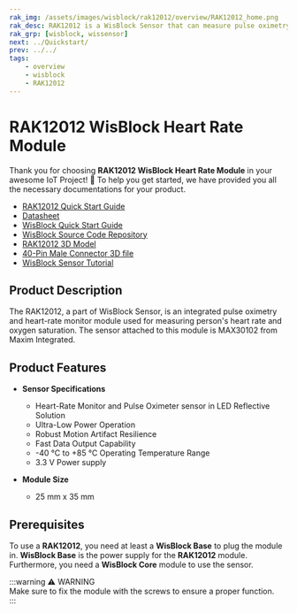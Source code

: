 ```yaml
---
rak_img: /assets/images/wisblock/rak12012/overview/RAK12012_home.png
rak_desc: RAK12012 is a WisBlock Sensor that can measure pulse oximetry and heart rate of a person.
rak_grp: [wisblock, wissensor]
next: ../Quickstart/
prev: ../../
tags:
    - overview
    - wisblock
    - RAK12012
---
```



# RAK12012 WisBlock Heart Rate Module

Thank you for choosing **RAK12012 WisBlock Heart Rate Module** in your awesome IoT Project! 🎉 To help you get started, we have provided you all the necessary documentations for your product.

* [RAK12012 Quick Start Guide](../Quickstart/)
* [Datasheet](../Datasheet/)
* <a href="../../Quickstart/" target="_blank">WisBlock Quick Start Guide</a>
* [WisBlock Source Code Repository](https://github.com/RAKWireless/WisBlock/)
* [RAK12012 3D Model](https://downloads.rakwireless.com/3D_File/WisBlock/3D_RAK12012.stp)
* [40-Pin Male Connector 3D file](https://downloads.rakwireless.com/3D_File/Accessory/WisConnector/M40S1003K6M.stp)
* [WisBlock Sensor Tutorial](/Knowledge-Hub/Learn/WisBlock-Sensor-Tutorial/)

<!--**Examples** -->

<!--For All WisBlock Core Modules: -->
<!--* [Sample Code: RAK12012](https://github.com/RAKWireless/WisBlock/blob/master/examples/common/IO/RAK12005_WaterDetector/RAK12005_WaterDetector.ino)-->

## Product Description

The RAK12012, a part of WisBlock Sensor, is an integrated pulse oximetry and heart-rate monitor module used for measuring person's heart rate and oxygen saturation. The sensor attached to this module is MAX30102 from Maxim Integrated.


## Product Features

* **Sensor Specifications**
    * Heart-Rate Monitor and Pulse Oximeter sensor in LED Reflective Solution
    * Ultra-Low Power Operation
    * Robust Motion Artifact Resilience
    * Fast Data Output Capability
    * -40&nbsp;°C to +85&nbsp;°C Operating Temperature Range
    * 3.3&nbsp;V Power supply

* **Module Size**
    * 25&nbsp;mm x 35&nbsp;mm

## Prerequisites

To use a **RAK12012**, you need at least a **WisBlock Base** to plug the module in. **WisBlock Base** is the power supply for the **RAK12012** module. Furthermore, you need a **WisBlock Core** module to use the sensor.

:::warning ⚠️ WARNING    
Make sure to fix the module with the screws to ensure a proper function.    
:::
